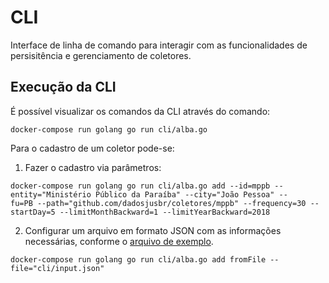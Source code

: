 # CLI

Interface de linha de comando para interagir com as funcionalidades de persisitência e gerenciamento de coletores.

## Execução da CLI

É possível visualizar os comandos da CLI através do comando:

`docker-compose run golang go run cli/alba.go`

Para o cadastro de um coletor pode-se:

1) Fazer o cadastro via parâmetros:
 ```
docker-compose run golang go run cli/alba.go add --id=mppb --entity="Ministério Público da Paraíba" --city="João Pessoa" --
fu=PB --path="github.com/dadosjusbr/coletores/mppb" --frequency=30 --startDay=5 --limitMonthBackward=1 --limitYearBackward=2018
```

2) Configurar um arquivo em formato JSON com as informações necessárias, conforme o [arquivo de exemplo](https://github.com/dadosjusbr/alba/blob/comando-cli/cli/input.json).

`docker-compose run golang go run cli/alba.go add fromFile --file="cli/input.json"`
